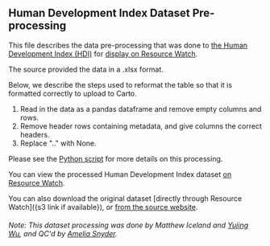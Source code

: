 ## Human Development Index Dataset Pre-processing
This file describes the data pre-processing that was done to [the Human Development Index (HDI)](http://hdr.undp.org/en/2016-report) for [display on Resource Watch](https://resourcewatch.org/data/explore/bea122ce-1e4b-465d-8b7b-fa11aadd20f7).

The source provided the data in a .xlsx format.

Below, we describe the steps used to reformat the table so that it is formatted correctly to upload to Carto.

1. Read in the data as a pandas dataframe and remove empty columns and rows.
2. Remove header rows containing metadata, and give columns the correct headers.
3. Replace ".." with None.

Please see the [Python script](https://github.com/resource-watch/data-pre-processing/blob/master/soc_004a_human_development_index/soc_004a_human_development_index_processing.py) for more details on this processing.

You can view the processed Human Development Index dataset [on Resource Watch](https://resourcewatch.org/data/explore/bea122ce-1e4b-465d-8b7b-fa11aadd20f7).

You can also download the original dataset [directly through Resource Watch]({s3 link if available}), or [from the source website](http://hdr.undp.org/en/data#).

###### Note: This dataset processing was done by Matthew Iceland and [Yujing Wu](https://www.wri.org/profile/yujing-wu), and QC'd by [Amelia Snyder](https://www.wri.org/profile/amelia-snyder).

